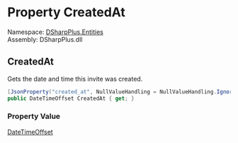 # Property CreatedAt

Namespace: [DSharpPlus.Entities](DSharpPlus.Entities.md)  
Assembly: DSharpPlus.dll

## <a id="DSharpPlus_Entities_DiscordInvite_CreatedAt"></a>CreatedAt

Gets the date and time this invite was created.

```csharp
[JsonProperty("created_at", NullValueHandling = NullValueHandling.Ignore)]
public DateTimeOffset CreatedAt { get; }
```

### Property Value

[DateTimeOffset](https://learn.microsoft.com/dotnet/api/system.datetimeoffset)

